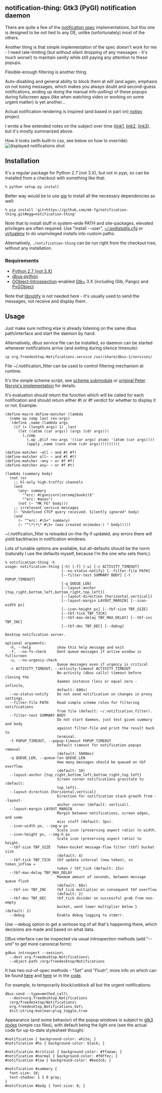notification-thing: Gtk3 (PyGI) notification daemon
--------------------

There are quite a few of the [notification
spec](http://developer.gnome.org/notification-spec/) implementations, but this
one is designed to be not tied to any DE, unlike (unfortunately) most of the
others.

Another thing is that simple implementation of the spec doesn't work for me - I
need rate-limiting (but without silent dropping of any messages - it's much
worse!) to maintain sanity while still paying any attention to these popups.

Flexible-enough filtering is another thing.

Auto-disabling and general ability to block them at will (and again, emphasis on
not losing messages, which makes you always doubt and second-guess
notifications, ending up doing the manual info-polling) of these popups during
fullscreen apps (like when watching video or working on some urgent matter) is
yet another...

Actual notification rendering is inspired (and based in part on)
[notipy](https://github.com/the-isz/notipy) project.

I wrote a few extended notes on the subject over time
([link1](http://blog.fraggod.net/2010/2/libnotify-notification-daemon-shortcomings-and-my-solution),
[link2](http://blog.fraggod.net/2010/12/Further-improvements-on-notification-daemon),
[link3](http://blog.fraggod.net/2011/8/Notification-daemon-in-python)), but it's
mostly summarized above.

How it looks (with built-in css, see below on how to override):
![displayed notifications
shot](https://freecode.com/screenshots/99/a6/99a6235e6a09da8de7316684be59bccf_medium.png
"A few notifications with a compositing wm (e17). Headers are colored (by
default) by priority.")


Installation
--------------------

It's a regular package for Python 2.7 (not 3.X), but not in pypi, so can be
installed from a checkout with something like that:

	% python setup.py install

Better way would be to use [pip](http://pip-installer.org/) to install all the
necessary dependencies as well:

	% pip install 'git+https://github.com/mk-fg/notification-thing.git#egg=notification-thing'

Note that to install stuff in system-wide PATH and site-packages, elevated
privileges are often required.
Use "install --user",
[~/.pydistutils.cfg](http://docs.python.org/install/index.html#distutils-configuration-files)
or [virtualenv](http://pypi.python.org/pypi/virtualenv) to do unprivileged
installs into custom paths.

Alternatively, `./notification-thing` can be run right from the checkout tree,
without any installation.

### Requirements

* [Python 2.7 (not 3.X)](http://python.org/)
* [dbus-python](http://www.freedesktop.org/wiki/Software/DBusBindings#dbus-python)
* [GObject-Introspection](https://live.gnome.org/GObjectIntrospection/)-enabled
  [Gtk+](http://www.gtk.org/) 3.X (including Glib, Pango) and
  [PyGObject](http://live.gnome.org/PyGObject)

Note that [libnotify](http://developer.gnome.org/libnotify/) is not needed here -
it's usually used to send the messages, not receive and display them.


Usage
--------------------

Just make sure nothing else is already listening on the same dbus path/interface
and start the daemon by hand.

Alternatively, dbus service file can be installed, so daemon can be started
whenever notifications arrive (and exiting during silence timeouts):

	cp org.freedesktop.Notifications.service /usr/share/dbus-1/services/

File ~/.notification_filter can be used to control filtering mechanism at
runtime.

It's the simple scheme script, see [scheme
submodule](https://github.com/mk-fg/notification-thing/blob/master/notification_thing/scheme.py)
or [original Peter Norvig's implementation](http://norvig.com/lispy2.html) for
details.

It's evaluation should return the function which will be called for each
notification and should return either #t or #f verdict for whether to display it
or not. Example:

	(define-macro define-matcher (lambda
	  (name op comp last rev-args)
	  `(define ,name (lambda args
	    (if (= (length args) 1) ,last
	      (let ((atom (car args)) (args (cdr args)))
	        (,comp
	          (,op ,@(if rev-args '((car args) atom) '(atom (car args))))
	          (apply ,name (cons atom (cdr args))))))))))

	(define-matcher ~all ~ and #t #f)
	(define-matcher all~ ~ and #t #t)
	(define-matcher ~any ~ or #f #f)
	(define-matcher any~ ~ or #f #t)

	(lambda (summary body)
	  (not (or
	    ;; hl-only high-traffic channels
	    (and
	      (any~ summary
	        "^erc: #(gunicorn|zeromq|bookz)$"
	        "^erc: #anon")
	      (not (~ "MK_FG" body)))
	    ;; irrelevant service messages
	    (~ "Undefined CTCP query received. Silently ignored" body)
	    (and
	      (~ "^erc: #\S+" summary)
	      (~ "^\*\*\* #\S+ (was created on|modes:) " body)))))

~/.notification_filter is reloaded on-the-fly if updated, any errors there will
yield backtraces in notification windows.

Lots of tunable options are available, but all-defaults should be the norm
(naturally I use the defaults myself, because I'm the one who sets them;).

	% notification-thing -h
	usage: notification-thing [-h] [-f] [-u] [-c ACTIVITY_TIMEOUT]
	                          [--no-status-notify] [--filter-file PATH]
	                          [--filter-test SUMMARY BODY] [-t POPUP_TIMEOUT]
	                          [-q QUEUE_LEN]
	                          [--layout-anchor {top_right,bottom_left,bottom_right,top_left}]
	                          [--layout-direction {horizontal,vertical}]
	                          [--layout-margin LAYOUT_MARGIN] [--icon-width px]
	                          [--icon-height px] [--tbf-size TBF_SIZE]
	                          [--tbf-tick TBF_TICK]
	                          [--tbf-max-delay TBF_MAX_DELAY] [--tbf-inc TBF_INC]
	                          [--tbf-dec TBF_DEC] [--debug]

	Desktop notification server.

	optional arguments:
	  -h, --help            show this help message and exit
	  -f, --no-fs-check     Dont queue messages if active window is fullscreen
	  -u, --no-urgency-check
	                        Queue messages even if urgency is critical
	  -c ACTIVITY_TIMEOUT, --activity-timeout ACTIVITY_TIMEOUT
	                        No-activity (dbus calls) timeout before closing the
	                        daemon instance (less or equal zero - infinite,
	                        default: 600s)
	  --no-status-notify    Do not send notification on changes in proxy settings.
	  --filter-file PATH    Read simple scheme rules for filtering notifications
	                        from file (default: ~/.notification_filter).
	  --filter-test SUMMARY BODY
	                        Do not start daemon, just test given summary and body
	                        against filter-file and print the result back to
	                        terminal.
	  -t POPUP_TIMEOUT, --popup-timeout POPUP_TIMEOUT
	                        Default timeout for notification popups removal
	                        (default: 5000ms)
	  -q QUEUE_LEN, --queue-len QUEUE_LEN
	                        How many messages should be queued on tbf overflow
	                        (default: 10)
	  --layout-anchor {top_right,bottom_left,bottom_right,top_left}
	                        Screen corner notifications gravitate to (default:
	                        top_left).
	  --layout-direction {horizontal,vertical}
	                        Direction for notification stack growth from --layout-
	                        anchor corner (default: vertical).
	  --layout-margin LAYOUT_MARGIN
	                        Margin between notifications, screen edges, and some
	                        misc stuff (default: 3px).
	  --icon-width px, --img-w px
	                        Scale icon (preserving aspect ratio) to width.
	  --icon-height px, --img-h px
	                        Scale icon (preserving aspect ratio) to height.
	  --tbf-size TBF_SIZE   Token-bucket message-flow filter (tbf) bucket size
	                        (default: 4)
	  --tbf-tick TBF_TICK   tbf update interval (new token), so token_inflow =
	                        token / tbf_tick (default: 15s)
	  --tbf-max-delay TBF_MAX_DELAY
	                        Maxmum amount of seconds, between message queue flush
	                        (default: 60s)
	  --tbf-inc TBF_INC     tbf_tick multiplier on consequent tbf overflow
	                        (default: 2)
	  --tbf-dec TBF_DEC     tbf_tick divider on successful grab from non-empty
	                        bucket, wont lower multiplier below 1 (default: 2)
	  --debug               Enable debug logging to stderr.

Use --debug option to get a verbose log of all that's happening there, which
decisions are made and based on what data.

DBus interface can be inspected via usual introspection methods (add "--xml" to
get more canonical form):

	gdbus introspect --session\
	  --dest org.freedesktop.Notifications\
	  --object-path /org/freedesktop/Notifications

It has two out-of-spec methods - "Set" and "Flush", more info on which can be
found [here](http://blog.fraggod.net/2010/12/Further-improvements-on-notification-daemon)
and [here](http://blog.fraggod.net/2011/8/Notification-daemon-in-python) or in
the [code](https://github.com/mk-fg/notification-thing/blob/master/notification_thing/daemon.py).

For example, to temporarily block/unblock all but the urgent notifications:

	dbus-send --type=method_call\
	  --dest=org.freedesktop.Notifications
	  /org/freedesktop/Notifications\
	  org.freedesktop.Notifications.Set\
	  dict:string:boolean:plug_toggle,true

Appearance (and some behavior) of the popup windows is subject to [gtk3
styles](http://developer.gnome.org/gtk3/unstable/GtkCssProvider.html) (simple css
files), with default being the light one (see the actual code for up-to-date
stylesheet though):

	#notification { background-color: white; }
	#notification #hs { background-color: black; }

	#notification #critical { background-color: #ffaeae; }
	#notification #normal { background-color: #f0ffec; }
	#notification #low { background-color: #bee3c6; }

	#notification #summary {
	  font-size: 10;
	  text-shadow: 1 1 0 gray;
	}
	#notification #body { font-size: 8; }

